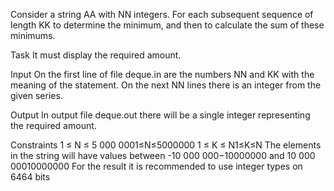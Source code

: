 Consider a string AA with NN integers. For each subsequent sequence of length KK to determine the minimum, and then to calculate the sum of these minimums.

Task
It must display the required amount.

Input
On the first line of file deque.in are the numbers NN and KK with the meaning of the statement. On the next NN lines there is an integer from the given series.

Output
In output file deque.out there will be a single integer representing the required amount.

Constraints
1 ≤ N ≤ 5 000 0001≤N≤5000000
1 ≤ K ≤ N1≤K≤N
The elements in the string will have values between -10 000 000−10000000 and 10 000 00010000000
For the result it is recommended to use integer types on 6464 bits

